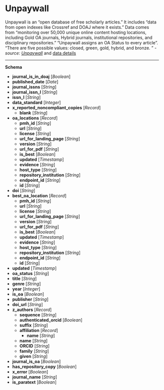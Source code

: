 # Unpaywall
Unpaywall is an “open database of free scholarly articles.” It includes “data from open indexes like Crossref 
and DOAJ where it exists.” Data comes from “monitoring over 50,000 unique online content hosting locations, 
including Gold OA journals, Hybrid journals, institutional repositories, and disciplinary repositories.” 
“Unpaywall assigns an OA Status to every article”. “There are five possible values: closed, green, gold, 
hybrid, and bronze.
” _- source: [Unpaywall](https://unpaywall.org/)_ 
and [data details](https://unpaywall.org/data-format)

---

**Schema**

+ **journal_is_in_doaj** [*Boolean*]
+ **published_date** [*Date*]
+ **journal_issns** [*String*]
+ **journal_issn_l** [*String*]
+ **issn_l** [*String*]
+ **data_standard** [*Integer*]
+ **x_reported_noncompliant_copies** [*Record*]
    + **blank** [*String*]
+ **oa_locations** [*Record*]
    + **pmh_id** [*String*]
    + **url** [*String*]
    + **license** [*String*]
    + **url_for_landing_page** [*String*]
    + **version** [*String*]
    + **url_for_pdf** [*String*]
    + **is_best** [*Boolean*]
    + **updated** [*Timestamp*]
    + **evidence** [*String*]
    + **host_type** [*String*]
    + **repository_institution** [*String*]
    + **endpoint_id** [*String*]
    + **id** [*String*]
+ **doi** [*String*]
+ **best_oa_location** [*Record*]
    + **pmh_id** [*String*]
    + **url** [*String*]
    + **license** [*String*]
    + **url_for_landing_page** [*String*]
    + **version** [*String*]
    + **url_for_pdf** [*String*]
    + **is_best** [*Boolean*]
    + **updated** [*Timestamp*]
    + **evidence** [*String*]
    + **host_type** [*String*]
    + **repository_institution** [*String*]
    + **endpoint_id** [*String*]
    + **id** [*String*]
+ **updated** [*Timestamp*]
+ **oa_status** [*String*]
+ **title** [*String*]
+ **genre** [*String*]
+ **year** [*Integer*]
+ **is_oa** [*Boolean*]
+ **publisher** [*String*]
+ **doi_url** [*String*]
+ **z_authors** [*Record*]
    + **sequence** [*String*]
    + **authenticated_orcid** [*Boolean*]
    + **suffix** [*String*]
    + **affiliation** [*Record*]
        + **name** [*String*]
    + **name** [*String*]
    + **ORCID** [*String*]
    + **family** [*String*]
    + **given** [*String*]
+ **journal_is_oa** [*Boolean*]
+ **has_repository_copy** [*Boolean*]
+ **x_error** [*Boolean*]
+ **journal_name** [*String*]
+ **is_paratext** [*Boolean*]

